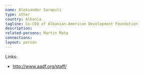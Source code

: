 ```yaml
---
name: Aleksander Sarapuli
type: other
country: Albania
tagline: Co-CEO of Albanian-American Development Foundation
description:
related-persons: Martin Mata
connections:
layout: person
---
```

Links:
* <http://www.aadf.org/staff/>
